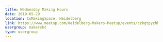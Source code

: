 ```yaml
---
title: Wednesday Making Hours
date: 2019-05-29
location: CoMakingSpace, Heidelberg
link: https://www.meetup.com/Heidelberg-Makers-Meetup/events/czkgtpyzhbmc/
usergroup: makershd
type: usergroup
---
```

